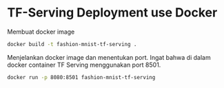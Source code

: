 


# TF-Serving Deployment use Docker

Membuat docker image 

```bash
docker build -t fashion-mnist-tf-serving .
```

Menjelankan docker image dan menentukan port. Ingat bahwa di dalam docker container TF Serving menggunakan port 8501.

```bash
docker run -p 8080:8501 fashion-mnist-tf-serving
```
